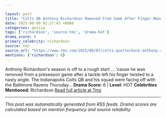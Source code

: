 ```yaml
---

layout: post
title: "Colts QB Anthony Richardson Removed From Game After Finger Mangled""
date: 2025-08-08 01:27:43 +0000
categories: gossip
tags: ['richardson', 'source-tmz', 'drama-hot']
drama_score: 6
primary_celebrity: richardson
source: tmz
source_url: "https://www.tmz.com/2025/08/07/colts-quarterback-anthony-richardsons-finger/""
mentions: {'richardson': 6}
---
```


Anthony Richardson's season is off to a rough start ... 'cause he was removed from a preseason game after a tackle left his finger twisted to a nasty angle. The Indianapolis Colts QB and his squad were facing off with the Baltimore Ravens Thursday… **Drama Score:** 6 | **Level:** HOT **Celebrities Mentioned:** Richardson [Read full article at Tmz](https://www.tmz.com/2025/08/07/colts-quarterback-anthony-richardsons-finger/)

---

*This post was automatically generated from RSS feeds. Drama scores are calculated based on mention frequency and source reliability.*